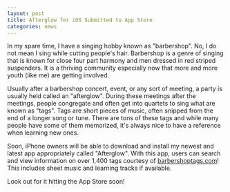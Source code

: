 ```yaml
---
layout: post
title: Afterglow for iOS Submitted to App Store
categories: news
---
```

In my spare time, I have a singing hobby known as "barbershop".  No, I do not mean I sing while cutting people's hair.  Barbershop is a genre of singing that is known for close four part harmony and men dressed in red striped suspenders.  It is a thriving community especially now that more and more youth (like me) are getting involved.

Usually after a barbershop concert, event, or any sort of meeting, a party is usually held called an "afterglow".  During these meetings after the meetings, people congregate and often get into quartets to sing what are known as "tags".  Tags are short pieces of music, often snipped from the end of a longer song or tune.  There are tons of these tags and while many people have some of them memorized, it's always nice to have a reference when learning new ones.

Soon, iPhone owners will be able to download and install my newest and latest app appropriately called "Afterglow".  With this app, users can search and view information on over 1,400 tags courtesy of [barbershoptags.com](http://barbershoptags.com)!  This includes sheet music and learning tracks if available.

Look out for it hitting the App Store soon!